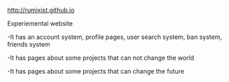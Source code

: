 http://rumixist.github.io

Experiemental website

-It has an account system, profile pages, user search system, ban system, friends system

-It has pages about some projects that can not change the world

-It has pages about some projects that can change the future 
